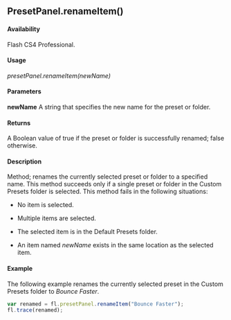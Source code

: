 ## PresetPanel.renameItem()

#### Availability

Flash CS4 Professional.

#### Usage

*presetPanel.renameItem(newName)*

#### Parameters

**newName** A string that specifies the new name for the preset or folder.

#### Returns

A Boolean value of true if the preset or folder is successfully renamed; false otherwise.

#### Description

Method; renames the currently selected preset or folder to a specified name. This method succeeds only if a single preset or folder in the Custom Presets folder is selected. This method fails in the following situations:

- No item is selected.

- Multiple items are selected.

- The selected item is in the Default Presets folder.

- An item named *newName* exists in the same location as the selected item.

#### Example

The following example renames the currently selected preset in the Custom Presets folder to *Bounce Faster*.

```javascript
var renamed = fl.presetPanel.renameItem("Bounce Faster"); 
fl.trace(renamed);

```
